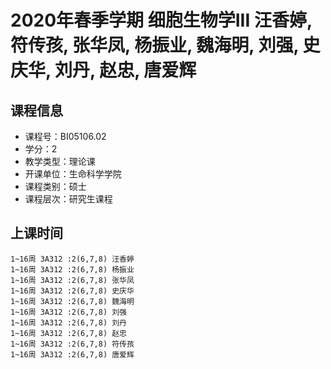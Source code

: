# 2020年春季学期 细胞生物学III 汪香婷, 符传孩, 张华凤, 杨振业, 魏海明, 刘强, 史庆华, 刘丹, 赵忠, 唐爱辉






## 课程信息

- 课程号：BI05106.02
- 学分：2
- 教学类型：理论课
- 开课单位：生命科学学院
- 课程类别：硕士
- 课程层次：研究生课程

## 上课时间

```
1~16周 3A312 :2(6,7,8) 汪香婷
1~16周 3A312 :2(6,7,8) 杨振业
1~16周 3A312 :2(6,7,8) 张华凤
1~16周 3A312 :2(6,7,8) 史庆华
1~16周 3A312 :2(6,7,8) 魏海明
1~16周 3A312 :2(6,7,8) 刘强
1~16周 3A312 :2(6,7,8) 刘丹
1~16周 3A312 :2(6,7,8) 赵忠
1~16周 3A312 :2(6,7,8) 符传孩
1~16周 3A312 :2(6,7,8) 唐爱辉
```

